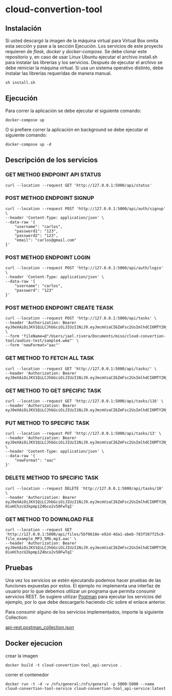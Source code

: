 # cloud-convertion-tool 

## Instalación

Si usted descargó la imagen de la máquina virtual para Virtual Box omita esta sección y pase a la sección Ejecución. Los servicios de este proyecto requieren de *flask*, *docker* y *docker-compose*. Se debe clonar este repositorio y, en caso de usar Linux Ubuntu ejecutar el archivo install.sh para instalar las librerías y los servicios. Después de ejecutar el archivo se debe reiniciar la máquina virtual. Si usa un sistema operativo distinto, debe instalar las librerías requeridas de manera manual.

```
sh install.sh
```

## Ejecución

Para correr la aplicación se debe ejecutar el siguiente comando:


```
docker-compose up
```

O si prefiere correr la aplicación en background se debe ejecutar el siguiente comando:

```
docker-compose up -d
```
## Descripción de los servicios

### GET METHOD ENDPOINT API STATUS
```
curl --location --request GET 'http://127.0.0.1:5000/api/status'
```

### POST METHOD ENDPOINT SIGNUP
```
curl --location --request POST 'http://127.0.0.1:5000/api/auth/signup' \
--header 'Content-Type: application/json' \
--data-raw '{
    "username": "carlos",
    "password1": "123",
    "password2": "123",
    "email": "carlos@gmail.com"
}'
```

### POST METHOD ENDPOINT LOGIN
```
curl --location --request POST 'http://127.0.0.1:5000/api/auth/login' \
--header 'Content-Type: application/json' \
--data-raw '{
    "username": "carlos",
    "password": "123"
}'
```

### POST METHOD ENDPOINT CREATE TEASK
```
curl --location --request POST 'http://127.0.0.1:5000/api/tasks' \
--header 'Authorization: Bearer eyJ0eXAiOiJKV1QiLCJhbGciOiJIUzI1NiJ9.eyJmcmVzaCI6ZmFsc2UsImlhdCI6MTY2NjM4NDY0OCwianRpIjoiYzlhMDkxMmMtZGVkYi00ZmNiLWI5MGYtMmM1MjVmZTkzOGQ4IiwidHlwZSI6ImFjY2VzcyIsInN1YiI6MTIsIm5iZiI6MTY2NjM4NDY0OCwiZXhwIjoxNjY2Mzg1NTQ4fQ.rPjBjno95bnIV07sY7pCiP5Bifm24w6d0XvYwjXszLs' \
--form 'fileName=@"/Users/jael.rivera/Documents/miso/cloud-convertion-tool/audios-test/sample4.wma"' \
--form 'newFormat="aac"'
```

### GET METHOD TO FETCH ALL TASK
```
curl --location --request GET 'http://127.0.0.1:5000/api/tasks/' \
--header 'Authorization: Bearer eyJ0eXAiOiJKV1QiLCJhbGciOiJIUzI1NiJ9.eyJmcmVzaCI6ZmFsc2UsImlhdCI6MTY2NjM4ODM5MywianRpIjoiMjg5YjZkY2MtNmQwMy00ZWM2LThiNjctMDFhZTIyOTE5N2MyIiwidHlwZSI6ImFjY2VzcyIsInN1YiI6MTIsIm5iZiI6MTY2NjM4ODM5MywiZXhwIjoxNjY2Mzg5MjkzfQ.eFFCIrr39Ym7Xr8Hz8_cC5m6IlxaVRrh277qLQJj08E'
```

### GET METHOD TO GET SPECIFIC TASK 

```
curl --location --request GET 'http://127.0.0.1:5000/api/tasks/116' \
--header 'Authorization: Bearer eyJ0eXAiOiJKV1QiLCJhbGciOiJIUzI1NiJ9.eyJmcmVzaCI6ZmFsc2UsImlhdCI6MTY2NjM4ODM5MywianRpIjoiMjg5YjZkY2MtNmQwMy00ZWM2LThiNjctMDFhZTIyOTE5N2MyIiwidHlwZSI6ImFjY2VzcyIsInN1YiI6MTIsIm5iZiI6MTY2NjM4ODM5MywiZXhwIjoxNjY2Mzg5MjkzfQ.eFFCIrr39Ym7Xr8Hz8_cC5m6IlxaVRrh277qLQJj08E'
```

### PUT METHOD TO SPECIFIC TASK 
```
curl --location --request PUT 'http://127.0.0.1:5000/api/tasks/13' \
--header 'Authorization: Bearer eyJ0eXAiOiJKV1QiLCJhbGciOiJIUzI1NiJ9.eyJmcmVzaCI6ZmFsc2UsImlhdCI6MTY2NjU2NjgzOCwianRpIjoiZjQ2MmUxNjktZDZhMC00ZGQyLWJjOTItMWNhODg2ZDczY2Y5IiwidHlwZSI6ImFjY2VzcyIsInN1YiI6MiwibmJmIjoxNjY2NTY2ODM4LCJleHAiOjE2NjY1Njc3Mzh9.OgRRazYWaZ5mHK6MPBSvPsX8VxinKQ33JZwRIyA5RMQ' \
--header 'Content-Type: application/json' \
--data-raw '{
    "newFormat": "aac"
}'
```

### DELETE METHOD TO SPECIFIC TASK 
```
curl --location --request DELETE 'http://127.0.0.1:5000/api/tasks/10' \
--header 'Authorization: Bearer eyJ0eXAiOiJKV1QiLCJhbGciOiJIUzI1NiJ9.eyJmcmVzaCI6ZmFsc2UsImlhdCI6MTY2NjU1Nzg0NSwianRpIjoiMWQ0NTAzYmItZDYyNS00NDczLWEyY2ItMzcyZDdkMDQyM2EyIiwidHlwZSI6ImFjY2VzcyIsInN1YiI6MiwibmJmIjoxNjY2NTU3ODQ1LCJleHAiOjE2NjY1NTg3NDV9.qLlMwyb1nRRol-OioHChzcU2kpmp1Z4bco2v50FwTqI'
```

### GET METHOD TO DOWNLOAD FILE
```
curl --location --request GET 'http://127.0.0.1:5000/api/files/5bf0618e-e92d-4da1-abeb-783f587f25c8-file_example_MP3_5MG.mp3.aac' \
--header 'Authorization: Bearer eyJ0eXAiOiJKV1QiLCJhbGciOiJIUzI1NiJ9.eyJmcmVzaCI6ZmFsc2UsImlhdCI6MTY2NjU1Nzg0NSwianRpIjoiMWQ0NTAzYmItZDYyNS00NDczLWEyY2ItMzcyZDdkMDQyM2EyIiwidHlwZSI6ImFjY2VzcyIsInN1YiI6MiwibmJmIjoxNjY2NTU3ODQ1LCJleHAiOjE2NjY1NTg3NDV9.qLlMwyb1nRRol-OioHChzcU2kpmp1Z4bco2v50FwTqI'
```

## Pruebas

Una vez los servicios se estén ejecutando podemos hacer pruebas de las funciones expuestas por estos. El ejemplo no implementa una interfaz de usuario por lo que debemos utilizar un programa que permita consumir servicios REST. Se sugiere utilizar [Postman](https://www.postman.com/downloads/) para ejecutar los servicios del ejemplo, por lo que debe descargarlo haciendo clic sobre el enlace anterior.

Para consumir alguno de los servicios implementados, importe la siguiente Collection:

[api-rest.postman_collection.json](https://github.com/ja-rivera94/cloud-convertion-tool/wiki/image/api-rest.postman_collection.json) 


## Docker ejecucion

crear la imagen 

```
docker build -t cloud-convertion-tool_api-service .
```

correr el contenedor 
```
docker run -t -d -v /nfs/general:/nfs/general -p 5000:5000 --name cloud-convertion-tool-service cloud-convertion-tool_api-service:latest
```
